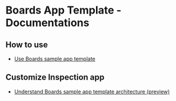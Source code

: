 # Boards App Template - Documentations

## How to use
* [Use Boards sample app template](boards.md)

## Customize Inspection app
* [Understand Boards sample app template architecture (preview)](boards-architecture.md)


